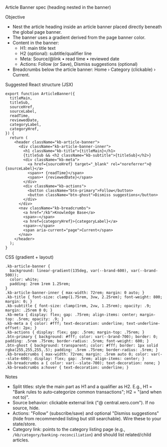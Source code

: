 Article Banner spec (heading nested in the banner)

Objective
- Nest the article heading inside an article banner placed directly beneath the global page banner.
- The banner uses a gradient derived from the page banner color.
- Content in the banner:
  - H1: main title text
  - H2 (optional): subtitle/qualifier line
  - Meta: Source/@link • read time • reviewed date
  - Actions: Follow (or Save), Dismiss suggestions (optional)
- Breadcrumbs below the article banner: Home › Category (clickable) › Current.

Suggested React structure (JSX)
```tsx
export function ArticleBanner({
  titleMain,
  titleSub,
  sourceHref,
  sourceLabel,
  readTime,
  reviewedDate,
  categoryLabel,
  categoryHref,
}) {
  return (
    <header className="kb-article-banner">
      <div className="kb-article-banner-inner">
        <h1 className="kb-title">{titleMain}</h1>
        {titleSub && <h2 className="kb-subtitle">{titleSub}</h2>}
        <div className="kb-meta">
          <a href={sourceHref} target="_blank" rel="noreferrer">@ {sourceLabel}</a>
          <span>• {readTime}</span>
          <span>• {reviewedDate}</span>
        </div>
        <div className="kb-actions">
          <button className="btn-primary">Follow</button>
          <button className="btn-ghost">Dismiss suggestions</button>
        </div>
      </div>
      <nav className="kb-breadcrumbs">
        <a href="/kb">Knowledge Base</a>
        <span>›</span>
        <a href={categoryHref}>{categoryLabel}</a>
        <span>›</span>
        <span aria-current="page">Current</span>
      </nav>
    </header>
  );
}
```

CSS (gradient + layout)
```
.kb-article-banner {
  background: linear-gradient(135deg, var(--brand-600), var(--brand-500));
  color: white;
  padding: 2rem 1rem 1.25rem;
}
.kb-article-banner-inner { max-width: 72rem; margin: 0 auto; }
.kb-title { font-size: clamp(1.75rem, 3vw, 2.25rem); font-weight: 800; margin: 0; }
.kb-subtitle { font-size: clamp(1rem, 2vw, 1.25rem); opacity: .9; margin: .25rem 0 0; }
.kb-meta { display: flex; gap: .75rem; align-items: center; margin-top: .5rem; opacity: .9; }
.kb-meta a { color: #fff; text-decoration: underline; text-underline-offset: 2px; }
.kb-actions { display: flex; gap: .5rem; margin-top: .75rem; }
.btn-primary { background: #fff; color: var(--brand-700); border: 0; padding: .5rem .75rem; border-radius: .5rem; font-weight: 600; }
.btn-ghost { background: transparent; color: #fff; border: 1px solid rgba(255,255,255,.5); padding: .5rem .75rem; border-radius: .5rem; }
.kb-breadcrumbs { max-width: 72rem; margin: .5rem auto 0; color: var(--slate-600); display: flex; gap: .5rem; align-items: center; }
.kb-breadcrumbs a { color: var(--slate-700); text-decoration: none; }
.kb-breadcrumbs a:hover { text-decoration: underline; }
```

Notes
- Split titles: style the main part as H1 and a qualifier as H2. E.g., H1 = "Bank rules to auto‑categorize common transactions"; H2 = "(and when not to)".
- Source behavior: clickable external link ("@ central.xero.com"). If no source, hide.
- Actions: "Follow" (subscribe/save) and optional "Dismiss suggestions" (hide from recommended listing but still searchable). Wire these to your state/store.
- Category link: points to the category listing page (e.g., `/kb/category/banking-reconciliation`) and should list related/child articles.

